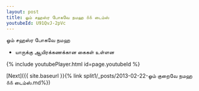 ```yaml
---
layout: post
title: ஓம் சஹஸ்ர போகவே நமஹ ௧௧ டைம்ஸ்
youtubeId: U91QvJ-2pVc
---
```

 
 
 ஓம் சஹஸ்ர போகவே நமஹ  
 
 -  யாருக்கு ஆயிரக்கணக்கான கைகள் உள்ளன 
 
  
 
  
 
 
 
 
 
 


{% include youtubePlayer.html id=page.youtubeId %}
 
[Next]({{ site.baseurl }}{% link  split1/_posts/2013-02-22-ஓம் குறைவே நமஹ ௧௧ டைம்ஸ்.md%})
 
